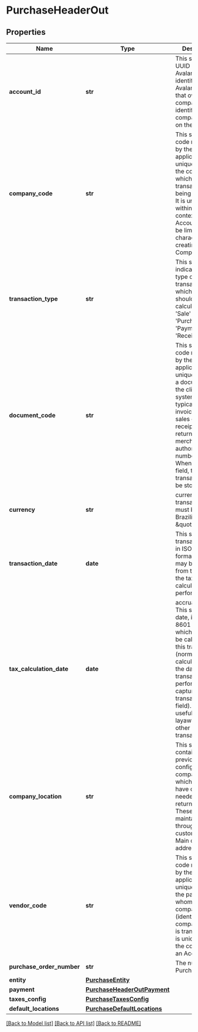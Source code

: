 # PurchaseHeaderOut

## Properties
Name | Type | Description | Notes
------------ | ------------- | ------------- | -------------
**account_id** | **str** | This string is a UUID issued by Avalara to identify the Avalara account that owns the company identified by the companyCode on the next line. | 
**company_code** | **str** | This string is a code maintained by the client application to uniquely identify the company for which this transaction is being recorded. It is unique within the context of an Account. It will be limited to 60 characters when creating a Company | 
**transaction_type** | **str** | This string indicates the type of transaction for which tax should be calculated. - &#39;Sale&#39; - &#39;Purchase&#39; - &#39;Payment&#39; - &#39;Receipt&#39;  | 
**document_code** | **str** | This string is a code maintained by the client application to uniquely identify a document in the client&#39;s systems. It will typically be an invoice number, sales order, receipt number, returned merchandise authorization number, etc. When has this field, the transaction will be stored | [optional] 
**currency** | **str** | currency code / transactions must be in Brazilian Reais \&quot;BRL\&quot; | 
**transaction_date** | **date** | This string is the transaction date in ISO 8601 format (which may be different from the date the tax calculation is performed) | 
**tax_calculation_date** | **date** | accrual date, This string is the date, in ISO 8601 format, on which tax is to be calculated for this transaction (normally tax is calculated on the date the transaction is performed as captured in the transactionDate field). This is useful for layaways and other deferred transactions. | [optional] 
**company_location** | **str** | This string contains a previously configured company code which may also have codes needed for tax return purposes. These codes are maintained through the customer portal. Main company address identity | 
**vendor_code** | **str** | This string is a code maintained by the client application to uniquely identify the party with whom the company (identified by companyCode) is transacting. It is unique within the context of an Account. | 
**purchase_order_number** | **str** | The number of Purchase Order | [optional] 
**entity** | [**PurchaseEntity**](PurchaseEntity.md) |  | [optional] 
**payment** | [**PurchaseHeaderOutPayment**](PurchaseHeaderOutPayment.md) |  | [optional] 
**taxes_config** | [**PurchaseTaxesConfig**](PurchaseTaxesConfig.md) |  | [optional] 
**default_locations** | [**PurchaseDefaultLocations**](PurchaseDefaultLocations.md) |  | [optional] 

[[Back to Model list]](../README.md#documentation-for-models) [[Back to API list]](../README.md#documentation-for-api-endpoints) [[Back to README]](../README.md)


